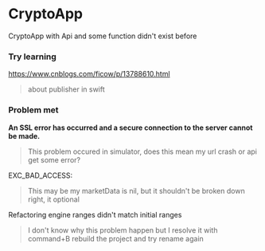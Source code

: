 # CryptoApp
CryptoApp with Api and some function didn't exist before



### Try learning

https://www.cnblogs.com/ficow/p/13788610.html

> about publisher in swift



### Problem met

**An SSL error has occurred and a secure connection to the server cannot be made.**

> This problem occured in simulator, does this mean my url crash or api get some error?



EXC_BAD_ACCESS:

> This may be my marketData is nil, but it shouldn't be broken down right, it optional



Refactoring engine ranges didn't match initial ranges

> I don't know why this problem happen but I resolve it with command+B rebuild the project and try rename again
